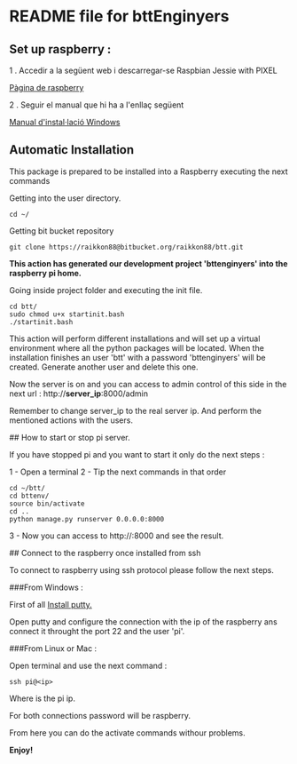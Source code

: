 # README file for bttEnginyers

## Set up raspberry :

1 . Accedir a la següent web i descarregar-se Raspbian Jessie with PIXEL

[Pàgina de raspberry](https://www.raspberrypi.org/downloads/raspbian/)

2 . Seguir el manual que hi ha a l'enllaç següent

[Manual d'instal·lació Windows](https://www.raspberrypi.org/documentation/installation/installing-images/windows.md)

## Automatic Installation

This package is prepared to be installed into a Raspberry executing the next commands 

Getting into the user directory.

	cd ~/

Getting bit bucket repository

	git clone https://raikkon88@bitbucket.org/raikkon88/btt.git

**This action has generated our development project 'bttenginyers' into the raspberry pi home.**

Going inside project folder and executing the init file. 

	cd btt/  
	sudo chmod u+x startinit.bash
	./startinit.bash	

This action will perform different installations and will set up a virtual environment where all the python packages will be located. When the installation finishes an user 'btt' with a password 'bttenginyers' will be created. Generate another user and delete this one. 

Now the server is on and you can access to admin control of this side in the next url : http://**server_ip**:8000/admin

Remember to change server_ip to the real server ip. And perform the mentioned actions with the users. 

## How to start or stop pi server. 

If you have stopped pi and you want to start it only do the next steps : 

1 - Open a terminal 
2 - Tip the next commands in that order

    cd ~/btt/
    cd bttenv/
    source bin/activate
    cd ..
    python manage.py runserver 0.0.0.0:8000

3 -  Now you can access to http://<ip>:8000 and see the result. 

## Connect to the raspberry once installed from ssh

To connect to raspberry using ssh protocol please follow the next steps. 

###From Windows : 

First of all [Install putty.](http://www.putty.org/)

Open putty and configure the connection with the ip of the raspberry ans connect it throught the port 22 and the user 'pi'.

###From Linux or Mac : 

Open terminal and use the next command : 

    ssh pi@<ip>

Where <ip> is the pi ip. 

For both connections password will be raspberry. 

From here you can do the activate commands withour problems. 

**Enjoy!**
